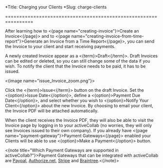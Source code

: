 *Title: Charging your Clients
*Slug: charge-clients

================================================================

After learning how to <{page name="creating-invoice"}>Create an Invoice<{/page}> and to <{page name="creating-invoice-from-time-report"}>Generate an Invoice from a Time Report<{/page}>, you can send the Invoice to your client and start receiving payments.

A newly created Invoice appear as a <{term}>Draft<{/term}>. Draft Invoices can be edited or deleted, so you can still change some of the data if you wish. To notify the client that the Invoice needs to be paid, it has to be issued.

<{image name="issue_Invoice_zoom.png"}>

Click the <{term}>Issue<{/term}> button on the draft Invoice. Set the <{option}>Issue Date<{/option}>, define a <{option}>Payment Due Date<{/option}>, and select whether you wish to <{option}>Notify Your Client<{/option}> about the new Invoice. By choosing to email your client, the Invoice PDF will be attached automatically.

When the client receives the Invoice PDF, they will also be able to visit the Invoice page by logging in to your activeCollab (no worries, they will only see Invoices issued to their own company). If you already have <{page name="payment-gateway"}>Payment Gateways<{/page}> enabled your Clients will be able to use <{option}>Make a Payment<{/option}> button.

<{note title="Which Payment Gateways are supported in activeCollab?"}>Payment Gateways that can be integrated with activeCollab are <a href="https://www.paypal.com/">Paypal</a>, <a href="http://www.authorize.net/">Authorize.net</a>, <a href="https://stripe.com/">Stripe</a> and <a href="https://www.braintreepayments.com/">Braintree</a>.<{/note}>